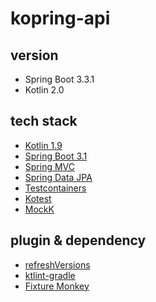 # kopring-api

## version 

- Spring Boot 3.3.1
- Kotlin 2.0

## tech stack

- [Kotlin 1.9](https://github.com/JetBrains/kotlin)
- [Spring Boot 3.1](https://github.com/spring-projects/spring-boot)
- [Spring MVC](https://github.com/spring-projects/spring-framework)
- [Spring Data JPA](https://github.com/spring-projects/spring-data-jpa)
- [Testcontainers](https://github.com/testcontainers/testcontainers-java)
- [Kotest](https://github.com/kotest/kotest)
- [MockK](https://github.com/mockk/mockk)

## plugin & dependency

- [refreshVersions](https://github.com/Splitties/refreshVersions)
- [ktlint-gradle](https://github.com/JLLeitschuh/ktlint-gradle)
- [Fixture Monkey](https://github.com/naver/fixture-monkey)
